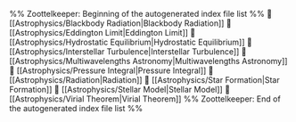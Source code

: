 %% Zoottelkeeper: Beginning of the autogenerated index file list  %%
📄 [[Astrophysics/Blackbody Radiation|Blackbody Radiation]]
📄 [[Astrophysics/Eddington Limit|Eddington Limit]]
📄 [[Astrophysics/Hydrostatic Equilibrium|Hydrostatic Equilibrium]]
📄 [[Astrophysics/Interstellar Turbulence|Interstellar Turbulence]]
📄 [[Astrophysics/Multiwavelengths Astronomy|Multiwavelengths Astronomy]]
📄 [[Astrophysics/Pressure Integral|Pressure Integral]]
📄 [[Astrophysics/Radiation|Radiation]]
📄 [[Astrophysics/Star Formation|Star Formation]]
📄 [[Astrophysics/Stellar Model|Stellar Model]]
📄 [[Astrophysics/Virial Theorem|Virial Theorem]]
%% Zoottelkeeper: End of the autogenerated index file list  %%
